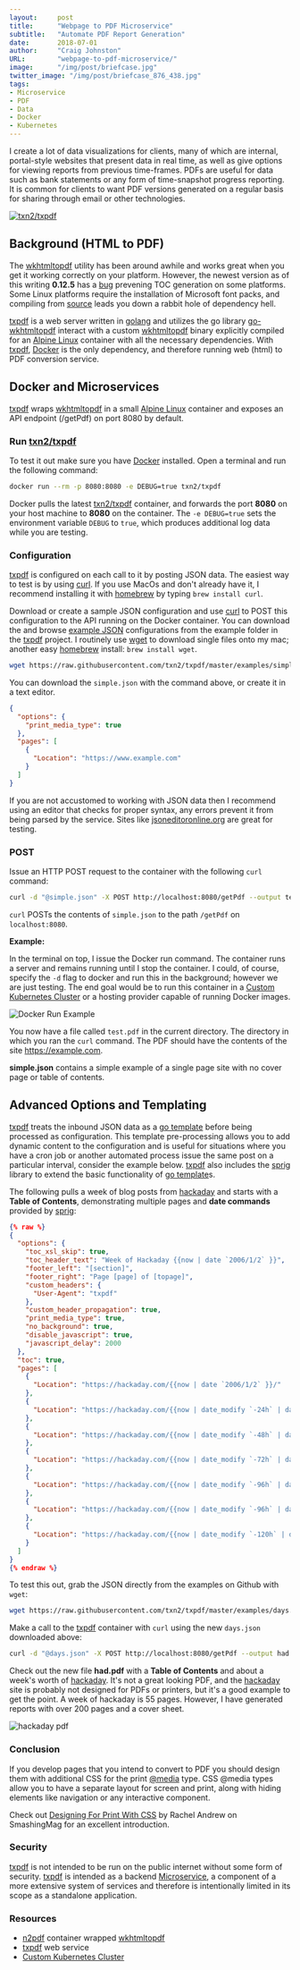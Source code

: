 ```yaml
---
layout:     post
title:      "Webpage to PDF Microservice"
subtitle:   "Automate PDF Report Generation"
date:       2018-07-01
author:     "Craig Johnston"
URL:        "webpage-to-pdf-microservice/"
image:      "/img/post/briefcase.jpg"
twitter_image: "/img/post/briefcase_876_438.jpg"
tags:
- Microservice
- PDF
- Data
- Docker
- Kubernetes
---
```


I create a lot of data visualizations for clients, many of which are internal, portal-style websites that present data in real time, as well as give options for viewing reports from previous time-frames. PDFs are useful for data such as bank statements or any form of time-snapshot progress reporting. It is common for clients to want PDF versions generated on a regular basis for sharing through email or other technologies.

[![txn2/txpdf](https://raw.githubusercontent.com/txn2/txpdf/master/assets/mast.jpg)](https://github.com/txn2/txpdf)

## Background (HTML to PDF)

The [wkhtmltopdf] utility has been around awhile and works great when you get it working correctly on your platform. However, the newest version as of this writing **0.12.5** has a [bug] prevening TOC generation on some platforms. Some Linux platforms require the installation of Microsoft font packs, and compiling from [source][wkhtmltopdf source] leads you down a rabbit hole of dependency hell.

[txpdf] is a web server written in [golang] and utilizes the go library [go-wkhtmltopdf] interact with a custom [wkhtmltopdf] binary explicitly compiled for an [Alpine Linux] container with all the necessary dependencies. With [txpdf], [Docker] is the only dependency, and therefore running web (html) to PDF conversion service.

## Docker and Microservices

[txpdf] wraps [wkhtmltopdf] in a small [Alpine Linux] container and exposes an API endpoint (/getPdf) on port 8080 by default.

### Run [txn2/txpdf]

To test it out make sure you have [Docker] installed. Open a terminal and run the following command:

```bash
docker run --rm -p 8080:8080 -e DEBUG=true txn2/txpdf
```

Docker pulls the latest [txn2/txpdf] container, and forwards the port **8080** on your host machine to **8080** on the container. The `-e DEBUG=true` sets the environment variable `DEBUG` to `true`, which produces additional log data while you are testing.

### Configuration

[txpdf] is configured on each call to it by posting JSON data. The easiest way to test is by using [curl]. If you use MacOs and don't already have it, I recommend installing it with [homebrew] by typing `brew install curl`.

Download or create a sample JSON configuration and use [curl] to POST this configuration to the API running on the Docker container. You can download the and browse [example JSON] configurations from the example folder in the [txpdf] project. I routinely use [wget] to download single files onto my mac; another easy [homebrew] install: `brew install wget`.

```bash
wget https://raw.githubusercontent.com/txn2/txpdf/master/examples/simple.json
```

You can download the `simple.json` with the command above, or create it in a text editor.

```json
{
  "options": {
    "print_media_type": true
  },
  "pages": [
    {
      "Location": "https://www.example.com"
    }
  ]
}
```

If you are not accustomed to working with JSON data then I recommend using an editor that checks for proper syntax, any errors prevent it from being parsed by the service. Sites like [jsoneditoronline.org](https://jsoneditoronline.org/) are great for testing.

### POST

Issue an HTTP POST request to the container with the following `curl` command:

```bash
curl -d "@simple.json" -X POST http://localhost:8080/getPdf --output test.pd
```

`curl` POSTs the contents of `simple.json` to the path `/getPdf` on `localhost:8080`.

**Example:**

In the terminal on top, I issue the Docker run command. The container runs a server and remains running until I stop the container. I could, of course, specify the `-d` flag to docker and run this in the background; however we are just testing. The end goal would be to run this container in a [Custom Kubernetes Cluster] or a hosting provider capable of running Docker images.

![Docker Run Example](/images/content/docker_run_example.gif)

You now have a file called `test.pdf` in the current directory. The directory in which you ran the `curl` command. The PDF should have the contents of the site https://example.com.

**simple.json** contains a simple example of a single page site with no cover page or table of contents.

## Advanced Options and Templating

[txpdf] treats the inbound JSON data as a [go template] before being processed as configuration. This template pre-processing allows you to add dynamic content to the configuration and is useful for situations where you have a cron job or another automated process issue the same post on a particular interval, consider the example below. [txpdf] also includes the [sprig] library to extend the basic functionality of [go template]s.


The following pulls a week of blog posts from [hackaday] and starts with a **Table of Contents**, demonstrating multiple pages and **date commands** provided by [sprig]:

```json
{% raw %}
{
  "options": {
    "toc_xsl_skip": true,
    "toc_header_text": "Week of Hackaday {{now | date `2006/1/2` }}",
    "footer_left": "[section]",
    "footer_right": "Page [page] of [topage]",
    "custom_headers": {
      "User-Agent": "txpdf"
    },
    "custom_header_propagation": true,
    "print_media_type": true,
    "no_background": true,
    "disable_javascript": true,
    "javascript_delay": 2000
  },
  "toc": true,
  "pages": [
    {
      "Location": "https://hackaday.com/{{now | date `2006/1/2` }}/"
    },
    {
      "Location": "https://hackaday.com/{{now | date_modify `-24h` | date `2006/1/2` }}/"
    },
    {
      "Location": "https://hackaday.com/{{now | date_modify `-48h` | date `2006/1/2` }}/"
    },
    {
      "Location": "https://hackaday.com/{{now | date_modify `-72h` | date `2006/1/2` }}/"
    },
    {
      "Location": "https://hackaday.com/{{now | date_modify `-96h` | date `2006/1/2` }}/"
    },
    {
      "Location": "https://hackaday.com/{{now | date_modify `-96h` | date `2006/1/2` }}/"
    },
    {
      "Location": "https://hackaday.com/{{now | date_modify `-120h` | date `2006/1/2` }}/"
    }
  ]
}
{% endraw %}
```

To test this out, grab the JSON directly from the examples on Github with `wget`:

```bash
wget https://raw.githubusercontent.com/txn2/txpdf/master/examples/days.json
```

Make a call to the [txpdf] container with `curl` using the new `days.json` downloaded above:

```bash
curl -d "@days.json" -X POST http://localhost:8080/getPdf --output had.pdf
```

Check out the new file **had.pdf** with a **Table of Contents** and about a week's worth of [hackaday]. It's not a great looking PDF, and the [hackaday] site is probably not designed for PDFs or printers, but it's a good example to get the point. A week of hackaday is 55 pages. However, I have generated reports with over 200 pages and a cover sheet.


![hackaday pdf](/images/content/hackaday.png)

### Conclusion

If you develop pages that you intend to convert to PDF you should design them with additional CSS for the print [@media] type. CSS @media types allow you to have a separate layout for screen and print, along with hiding elements like navigation or any interactive component.

Check out [Designing For Print With CSS] by Rachel Andrew on SmashingMag for an excellent introduction.

### Security

[txpdf] is not intended to be run on the public internet without some form of security. [txpdf] is intended as a backend [Microservice], a component of a more extensive system of services and therefore is intentionally limited in its scope as a standalone application.


### Resources

- [n2pdf] container wrapped [wkhtmltopdf]
- [txpdf] web service
- [Custom Kubernetes Cluster]

[wget]:https://www.gnu.org/software/wget/
[example JSON]:https://github.com/txn2/txpdf/tree/master/examples
[homebrew]: https://brew.sh/
[curl]: https://curl.haxx.se/
[txn2/txpdf]: https://hub.docker.com/r/txn2/txpdf/
[Docker]: https://docs.docker.com/install/
[Alpine Linux]: https://alpinelinux.org/
[n2pdf]: https://github.com/txn2/n2pdf
[txpdf]: https://github.com/txn2/txpdf
[wkhtmltopdf]: https://wkhtmltopdf.org/
[bug]: https://github.com/wkhtmltopdf/wkhtmltopdf/issues
[wkhtmltopdf source]: https://github.com/wkhtmltopdf/wkhtmltopdf
[Custom Kubernetes Cluster]: https://mk.imti.co/hobby-cluster/
[golang]: https://golang.org
[go-wkhtmltopdf]:https://github.com/SebastiaanKlippert/go-wkhtmltopdf
[go template]: https://golang.org/pkg/text/template/
[sprig]: http://masterminds.github.io/sprig/
[hackaday]:https://hackaday.com/
[@media]:https://developer.mozilla.org/en-US/docs/Web/CSS/@media
[Designing For Print With CSS]:https://www.smashingmagazine.com/2015/01/designing-for-print-with-css/
[Microservice]:https://mk.imti.co/microservices/